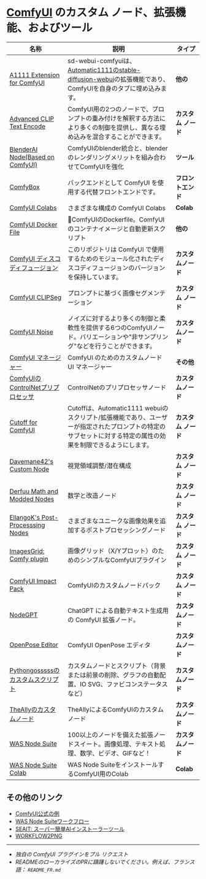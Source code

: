 # [ComfyUI](https://github.com/comfyanonymous/ComfyUI) のカスタム ノード、拡張機能、およびツール

| 名称 | 説明 | タイプ |
|------|-------------|------|
| [A1111 Extension for ComfyUI](https://github.com/ModelSurge/sd-webui-comfyui) | sd-webui-comfyuiは、[Automatic1111のstable-diffusion-webui](https://github.com/AUTOMATIC1111/stable-diffusion-webui)の拡張機能であり、ComfyUIを自身のタブに埋め込みます。| **他の** |
| [Advanced CLIP Text Encode](https://github.com/BlenderNeko/ComfyUI_ADV_CLIP_emb) | ComfyUI用の2つのノードで、プロンプトの重み付けを解釈する方法により多くの制御を提供し、異なる埋め込みを混合することができます。| **カスタム ノード** |
| [BlenderAI Node(Based on ComfyUI)](https://github.com/AIGODLIKE/ComfyUI-BlenderAI-node) | ComfyUIのblender統合と、blenderのレンダリングメリットを組み合わせてComfyUIを強化 | **ツール** |
| [ComfyBox](https://github.com/space-nuko/ComfyBox) | バックエンドとして ComfyUI を使用する代替フロントエンドです。 | **フロントエンド** |
| [ComfyUI Colabs](https://github.com/camenduru/comfyui-colab) | さまざまな構成の ComfyUI Colabs | **Colab** |
| [ComfyUI Docker File](https://github.com/YanWenKun/ComfyUI-Docker) | 🐳ComfyUIのDockerfile。ComfyUIのコンテナイメージと自動更新スクリプト | **他の** |
| [ComfyUI ディスコディフュージョン](https://github.com/space-nuko/ComfyUI-Disco-Diffusion) | このリポジトリは ComfyUI で使用するためのモジュール化されたディスコディフュージョンのバージョンを保持しています。 | **カスタムノード** |
| [ComfyUI CLIPSeg](https://github.com/biegert/ComfyUI-CLIPSeg) | プロンプトに基づく画像セグメンテーション | **カスタム ノード** |
| [ComfyUI Noise](https://github.com/BlenderNeko/ComfyUI_Noise) | ノイズに対するより多くの制御と柔軟性を提供する6つのComfyUIノード。バリエーションや"非サンプリング"などを行うことができます。 | **カスタムノード** |
| [ComfyUI マネージャー](https://github.com/ltdrdata/ComfyUI-Manager) | ComfyUI のためのカスタムノード UI マネージャー | **その他** |
| [ComfyUIのControlNetプリプロセッサ](https://github.com/Fannovel16/comfy_controlnet_preprocessors) | ControlNetのプリプロセッサノード | **カスタムノード** |
| [Cutoff for ComfyUI](https://github.com/BlenderNeko/ComfyUI_Cutoff) | Cutoffは、Automatic1111 webuiのスクリプト/拡張機能であり、ユーザーが指定されたプロンプトの特定のサブセットに対する特定の属性の効果を制限できるようにします。| **カスタム ノード** |
| [Davemane42's Custom Node](https://github.com/Davemane42/ComfyUI_Dave_CustomNode) | 視覚領域調整/潜在構成 | **カスタム ノード** |
| [Derfuu Math and Modded Nodes](https://github.com/Derfuu/Derfuu_ComfyUI_ModdedNodes#nodes-descriptions) | 数学と改造ノード | **カスタム ノード** |
| [EllangoK's Post-Processsing Nodes](https://github.com/EllangoK/ComfyUI-post-processing-nodes) | さまざまなユニークな画像効果を追加するポストプロセッシングノード | **カスタム ノード** |
| [ImagesGrid: Comfy plugin](https://github.com/LEv145/images-grid-comfy-plugin) | 画像グリッド（X/Yプロット）のためのシンプルなComfyUIプラグイン| **カスタム ノード** |
| [ComfyUI Impact Pack](https://github.com/ltdrdata/ComfyUI-Impact-Pack) | ComfyUIのカスタムノードパック | **カスタム ノード** |
| [NodeGPT](https://github.com/xXAdonesXx/NodeGPT) | ChatGPT による自動テキスト生成用の ComfyUI 拡張ノード。 | **カスタムノード** |
| [OpenPose Editor](https://github.com/space-nuko/ComfyUI-OpenPose-Editor) | ComfyUI OpenPose エディタ | **カスタムノード** |
| [Pythongosssssのカスタムスクリプト](https://github.com/pythongosssss/ComfyUI-Custom-Scripts) | カスタムノードとスクリプト（背景または前景の削除、グラフの自動配置、IO SVG、ファビコンステータスなど） | **カスタムノード** |
| [TheAllyのカスタムノード](https://civitai.com/models/19625/comfyui-custom-nodes) | TheAllyによるComfyUIのカスタムノード | **カスタムノード** |
| [WAS Node Suite](https://github.com/WASasquatch/was-node-suite-comfyui) | 100以上のノードを備えた拡張ノードスイート。画像処理、テキスト処理、数学、ビデオ、GIFなど！ | **カスタムノード** |
| [WAS Node Suite Colab](https://colab.research.google.com/github/WASasquatch/comfyui-colab-was-node-suite/blob/main/ComfyUI_%2B_WAS_Node_Suite.ipynb) | WAS Node SuiteをインストールするComfyUI用のColab | **Colab** |

## その他のリンク

 - [ComfyUI公式の例](https://comfyanonymous.github.io/ComfyUI_examples/)
 - [WAS Node Suiteワークフロー](https://github.com/WASasquatch/was-node-suite-comfyui/wiki/Workflow-Examples)
 - [SEAIT: スーパー簡単AIインストーラーツール](https://github.com/diStyApps/seait)
 - [WORKFLOW2PNG](https://colab.research.google.com/drive/1hQMjNUdhMQ3rw1Wcm3_umvmOMeS_K4s8)

---

 - *独自の ComfyUI プラグインをプル リクエスト*
 - *READMEのローカライズのPRに躊躇しないでください。例えば、フランス語： `README_FR.md`* 
